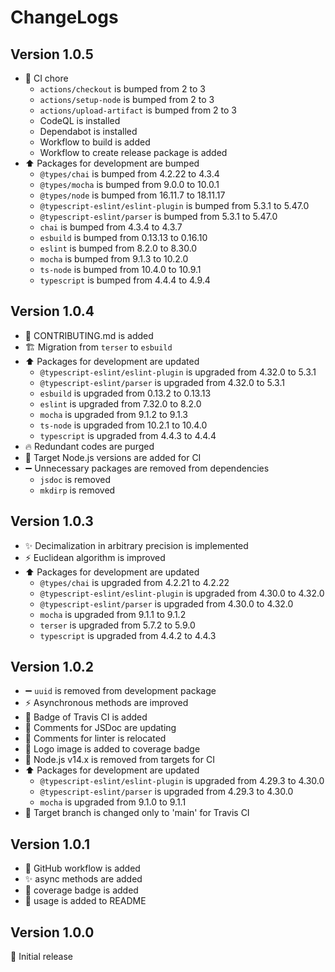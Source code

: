 # ChangeLogs

## Version 1.0.5

- :green_heart: CI chore
  - `actions/checkout` is bumped from 2 to 3
  - `actions/setup-node` is bumped from 2 to 3
  - `actions/upload-artifact` is bumped from 2 to 3
  - CodeQL is installed
  - Dependabot is installed
  - Workflow to build is added
  - Workflow to create release package is added
- :arrow_up: Packages for development are bumped
  - `@types/chai` is bumped from 4.2.22 to 4.3.4
  - `@types/mocha` is bumped from 9.0.0 to 10.0.1
  - `@types/node` is bumped from 16.11.7 to 18.11.17
  - `@typescript-eslint/eslint-plugin` is bumped from 5.3.1 to 5.47.0
  - `@typescript-eslint/parser` is bumped from 5.3.1 to 5.47.0
  - `chai` is bumped from 4.3.4 to 4.3.7
  - `esbuild` is bumped from 0.13.13 to 0.16.10
  - `eslint` is bumped from 8.2.0 to 8.30.0
  - `mocha` is bumped from 9.1.3 to 10.2.0
  - `ts-node` is bumped from 10.4.0 to 10.9.1
  - `typescript` is bumped from 4.4.4 to 4.9.4

## Version 1.0.4

- :memo: CONTRIBUTING.md is added
- :building_construction: Migration from `terser` to `esbuild`
- :arrow_up: Packages for development are updated
  - `@typescript-eslint/eslint-plugin` is upgraded from 4.32.0 to 5.3.1
  - `@typescript-eslint/parser` is upgraded from 4.32.0 to 5.3.1
  - `esbuild` is upgraded from 0.13.2 to 0.13.13
  - `eslint` is upgraded from 7.32.0 to 8.2.0
  - `mocha` is upgraded from 9.1.2 to 9.1.3
  - `ts-node` is upgraded from 10.2.1 to 10.4.0
  - `typescript` is upgraded from 4.4.3 to 4.4.4
- :fire: Redundant codes are purged
- :green_heart: Target Node.js versions are added for CI
- :heavy_minus_sign: Unnecessary packages are removed from dependencies
  - `jsdoc` is removed
  - `mkdirp` is removed

## Version 1.0.3

- :sparkles: Decimalization in arbitrary precision is implemented
- :zap: Euclidean algorithm is improved
- :arrow_up: Packages for development are updated
  - `@types/chai` is upgraded from 4.2.21 to 4.2.22
  - `@typescript-eslint/eslint-plugin` is upgraded from 4.30.0 to 4.32.0
  - `@typescript-eslint/parser` is upgraded from 4.30.0 to 4.32.0
  - `mocha` is upgraded from 9.1.1 to 9.1.2
  - `terser` is upgraded from 5.7.2 to 5.9.0
  - `typescript` is upgraded from 4.4.2 to 4.4.3

## Version 1.0.2

- :heavy_minus_sign: `uuid` is removed from development package
- :zap: Asynchronous methods are improved
- :memo: Badge of Travis CI is added
- :construction: Comments for JSDoc are updating
- :rotating_light: Comments for linter is relocated
- :memo: Logo image is added to coverage badge
- :green_heart: Node.js v14.x is removed from targets for CI
- :arrow_up: Packages for development are updated
  - `@typescript-eslint/eslint-plugin` is upgraded from 4.29.3 to 4.30.0
  - `@typescript-eslint/parser` is upgraded from 4.29.3 to 4.30.0
  - `mocha` is upgraded from 9.1.0 to 9.1.1
- :green_heart: Target branch is changed only to 'main' for Travis CI

## Version 1.0.1

- :green_heart: GitHub workflow is added
- :sparkles: async methods are added
- :wrench: coverage badge is added
- :memo: usage is added to README

## Version 1.0.0

:tada: Initial release
